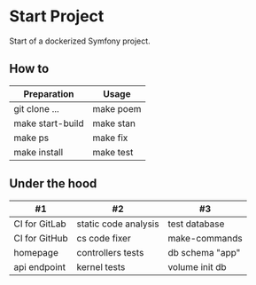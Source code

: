 # Start Project
Start of a dockerized Symfony project.

## How to
| Preparation      | Usage     |
|------------------|-----------|
| git clone ...    | make poem |
| make start-build | make stan |
| make ps          | make fix  |
| make install     | make test |

## Under the hood
| #1            | #2                   | #3              |
|---------------|----------------------|-----------------|
| CI for GitLab | static code analysis | test database   |
| CI for GitHub | cs code fixer        | make-commands   |
| homepage      | controllers tests    | db schema "app" |
| api endpoint  | kernel tests         | volume init db  |
